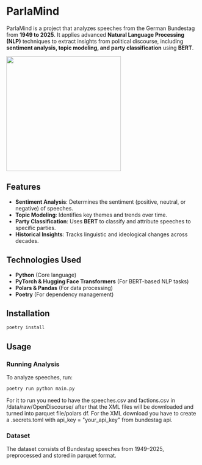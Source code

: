 # ParlaMind

ParlaMind is a project that analyzes speeches from the German Bundestag from **1949 to 2025**. It applies advanced **Natural Language Processing (NLP)** techniques to extract insights from political discourse, including **sentiment analysis, topic modeling, and party classification** using **BERT**.

<img src="https://media2.giphy.com/media/v1.Y2lkPTc5MGI3NjExYmxiYWszc2Z5YXRndmhrejMzMHV6MThhNHNsNGV2YnBkNnZtcmo1dSZlcD12MV9pbnRlcm5hbF9naWZfYnlfaWQmY3Q9Zw/bsx3TKhzktWhB8Ivjf/giphy.gif" width="300"/>

## Features
- **Sentiment Analysis**: Determines the sentiment (positive, neutral, or negative) of speeches.
- **Topic Modeling**: Identifies key themes and trends over time.
- **Party Classification**: Uses **BERT** to classify and attribute speeches to specific parties.
- **Historical Insights**: Tracks linguistic and ideological changes across decades.

## Technologies Used
- **Python** (Core language)
- **PyTorch & Hugging Face Transformers** (For BERT-based NLP tasks)
- **Polars & Pandas** (For data processing)
- **Poetry** (For dependency management)

## Installation
```sh
poetry install
```

## Usage
### Running Analysis
To analyze speeches, run:
```sh
poetry run python main.py
```
For it to run you need to have the speeches.csv and factions.csv in /data/raw/OpenDiscourse/ after that the XML files will be downloaded and turned into parquet file/polars df. For the XML download you have to create a .secrets.toml with api_key = "your_api_key" from bundestag api.

### Dataset
The dataset consists of Bundestag speeches from 1949–2025, preprocessed and stored in parquet format.
